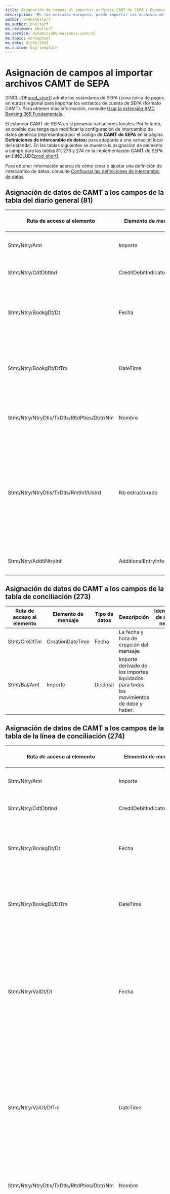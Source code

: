 ```yaml
---
title: Asignación de campos al importar archivos CAMT de SEPA | Documentos de Microsoft
description: 'En los mercados europeos, puede importar los archivos de extractos bancarios en las normas regionales SEPA (zona única de pagos en euros).'
author: brentholtorf
ms.author: bholtorf
ms.reviewer: bholtorf
ms.service: dynamics365-business-central
ms.topic: conceptual
ms.date: 01/06/2023
ms.custom: bap-template
---
```

# <a name="field-mapping-when-importing-sepa-camt-files"></a><a name="field-mapping-when-importing-sepa-camt-files"></a><a name="field-mapping-when-importing-sepa-camt-files"></a>Asignación de campos al importar archivos CAMT de SEPA

[!INCLUDE[prod_short](includes/prod_short.md)] admite los estándares de SEPA (zona única de pagos en euros) regional para importar los extractos de cuenta de SEPA (formato CAMT). Para obtener más información, consulte [Usar la extensión AMC Banking 365 Fundamentals](ui-extensions-amc-banking.md).  

 El estándar CAMT de SEPA en sí presenta variaciones locales. Por lo tanto, es posible que tenga que modificar la configuración de intercambio de datos genérica (representada por el código de **CAMT de SEPA** en la página **Definiciones de intercambio de datos**) para adaptarla a una variación local del estándar. En las tablas siguientes se muestra la asignación de elemento a campo para las tablas 81, 273 y 274 en la implementación CAMT de SEPA en [!INCLUDE[prod_short](includes/prod_short.md)].  

 Para obtener información acerca de cómo crear o ajustar una definición de intercambio de datos, consulte [Configurar las definiciones de intercambio de datos](across-how-to-set-up-data-exchange-definitions.md).  

## <a name="camt-data-mapping-to-fields-in-the-general-journal-table-81"></a><a name="camt-data-mapping-to-fields-in-the-general-journal-table-81"></a><a name="camt-data-mapping-to-fields-in-the-general-journal-table-81"></a>Asignación de datos de CAMT a los campos de la tabla del diario general (81)

|Ruta de acceso al elemento|Elemento de mensaje|Tipo de datos|Descripción|Identificador de signo de negativo|Nº campo|Nombre de campo|  
|------------------|---------------------|---------------|-----------------|-------------------------------|---------------|----------------|  
|Stmt/Ntry/Amt|Importe|Decimal|Importe del dinero del movimiento de efectivo||13|Importe|  
|Stmt/Ntry/CdtDbtInd|CreditDebitIndicator|Texto|Indica si el movimiento es de débito o de crédito|DBIT|13|Importe|  
|Stmt/Ntry/BookgDt/Dt|Fecha|Fecha|Fecha en que un movimiento se registra en una cuenta de los libros del proveedor de servicios de cuenta||5|Fecha registro|  
|Stmt/Ntry/BookgDt/DtTm|DateTime|DateTime|Fecha y hora en que un movimiento se registra en una cuenta de los libros del proveedor de servicios de cuenta||5|Fecha registro|  
|Stmt/Ntry/NtryDtls/TxDtls/RltdPties/Dbtr/Nm|Nombre|Texto|Nombre de la parte que debe un importe monetario al (último) acreedor||1221|Información del pagador|  
|Stmt/Ntry/NtryDtls/TxDtls/RmtInf/Ustrd|No estructurado|Texto|Información suministrada para activar el emparejamiento o la conciliación de un movimiento con los productos que el pago pretende liquidar, como facturas comerciales en un sistema de cuentas de cobro no estructuradas.||8|Descripción|  
|Stmt/Ntry/AddtlNtryInf|AdditionalEntryInformation|Texto|Información adicional acerca del movimiento.||1222|Información de la transacción|  

## <a name="camt-data-mapping-to-fields-in-the-bank-acc-reconciliation-table-273"></a><a name="camt-data-mapping-to-fields-in-the-bank-acc-reconciliation-table-273"></a><a name="camt-data-mapping-to-fields-in-the-bank-acc-reconciliation-table-273"></a>Asignación de datos de CAMT a los campos de la tabla de conciliación (273)

|Ruta de acceso al elemento|Elemento de mensaje|Tipo de datos|Descripción|Identificador de signo de negativo|Nº campo|Nombre de campo|  
|------------------|---------------------|---------------|-----------------|-------------------------------|---------------|----------------|  
|Stmt/CreDtTm|CreationDateTime|Fecha|La fecha y hora de creación del mensaje.||3|Fecha extracto|  
|Stmt/Bal/Amt|Importe|Decimal|Importe derivado de los importes liquidados para todos los movimientos de debe y haber.||4|Saldo final extracto|  

## <a name="camt-data-mapping-to-fields-in-the-bank-acc-reconciliation-line-table-274"></a><a name="camt-data-mapping-to-fields-in-the-bank-acc-reconciliation-line-table-274"></a><a name="camt-data-mapping-to-fields-in-the-bank-acc-reconciliation-line-table-274"></a>Asignación de datos de CAMT a los campos de la tabla de la línea de conciliación (274)

|Ruta de acceso al elemento|Elemento de mensaje|Tipo de datos|Descripción|Identificador de signo de negativo|Nº campo|Nombre de campo|  
|------------------|---------------------|---------------|-----------------|-------------------------------|---------------|----------------|  
|Stmt/Ntry/Amt|Importe|Decimal|Importe del dinero del movimiento de efectivo||7|Importe extracto|  
|Stmt/Ntry/CdtDbtInd|CreditDebitIndicator|Texto|Indica si el movimiento es de débito o de crédito|DBIT|7|Importe extracto|  
|Stmt/Ntry/BookgDt/Dt|Fecha|Fecha|Fecha en que un movimiento se registra en una cuenta de los libros del proveedor de servicios de cuenta||5|Fecha movimiento|  
|Stmt/Ntry/BookgDt/DtTm|DateTime|DateTime|Fecha y hora en que un movimiento se registra en una cuenta de los libros del proveedor de servicios de cuenta||5|Fecha movimiento|  
|Stmt/Ntry/ValDt/Dt|Fecha|Fecha|Fecha en que los activos están disponibles para el propietario de la cuenta en el caso de un movimiento de haber, o dejan de estar disponibles para el propietario de la cuenta en el cas de un movimiento de debe||12|Fecha valor|  
|Stmt/Ntry/ValDt/DtTm|DateTime|DateTime|Fecha y hora en que los activos están disponibles para el propietario de la cuenta en el caso de un movimiento de haber, o dejan de estar disponibles para el propietario de la cuenta en el cas de un movimiento de debe||12|Fecha valor|  
|Stmt/Ntry/NtryDtls/TxDtls/RltdPties/Dbtr/Nm|Nombre|Texto|Nombre de la parte que debe un importe monetario al (último) acreedor||15|Información del pagador|  
|Stmt/Ntry/NtryDtls/TxDtls/RmtInf/Ustrd|No estructurado|Texto|Información suministrada para activar el emparejamiento o la conciliación de un movimiento con los productos que el pago pretende liquidar, como facturas comerciales en un sistema de cuentas de cobro no estructuradas.||6|Descripción|  
|Stmt/Ntry/AddtlNtryInf|AdditionalEntryInformation|Texto|Información adicional acerca del movimiento.||16|Información de la transacción|  

 Los elementos en el nodo **Ntry** que se importan en [!INCLUDE[prod_short](includes/prod_short.md)] pero que no están asignados a ningún campo se almacenan en la tabla **Def. columna intercambio registro**. Los usuarios pueden ver estos elementos desde las páginas **Diario de conciliación de pagos**, **Liquidación de pago** y **Conciliación banco** si eligen la acción **Detalles de línea de extracto bancario**. Para obtener más información, vea [Conciliar pagos con liquidación automática](receivables-how-reconcile-payments-auto-application.md).

> [!IMPORTANT]
> En una importación de extractos de cuenta CAMT, [!INCLUDE[prod_short](includes/prod_short.md)] espera que cada transacción sea única, lo que significa que el campo **Id. de transacción** que viene de la etiqueta *Stmt/Ntry/NtryDtls/TxDtls/Refs/EndToEndId* del archivo CAMT, debe ser única dentro de la conciliación de banco abierta. Si la información no está presente, [!INCLUDE[prod_short](includes/prod_short.md)] ignora el pago. Si se registró una conciliación de banco anterior en el mismo banco con el mismo Id. de transacción que en la importación actual, la transacción actual no se conciliará automáticamente, pero se podrá importar.

## <a name="see-also"></a><a name="see-also"></a><a name="see-also"></a>Consulte también

[Configuración del intercambio de datos](across-set-up-data-exchange.md)  
[Intercambio de datos electrónicamente](across-data-exchange.md)  
[Usar la extensión de AMC Banking 365 Fundamentals](ui-extensions-amc-banking.md)  
[Uso de esquemas XML para preparar definiciones de intercambio de datos](across-how-to-use-xml-schemas-to-prepare-data-exchange-definitions.md)  
[Conciliar los pagos con liquidación automática](receivables-how-reconcile-payments-auto-application.md)  


[!INCLUDE[footer-include](includes/footer-banner.md)]
